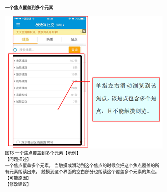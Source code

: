 #### 一个焦点覆盖到多个元素
![](/13.png)<br/>
图13 一个焦点覆盖到多个元素【示例】<br/>
【问题描述】<br/>
一个焦点覆盖多个元素， 当触摸或滑动到这个焦点的时候会把这个焦点覆盖的所有元素朗读出来， 触摸到这个界面的空白部分也朗读这个覆盖多个元素的焦点。<br/>
【可能原因】<br/>
【修改建议】<br/>

